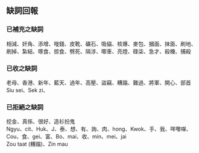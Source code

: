 ## 缺詞回報

### 已補充之缺詞

相減、奸角、添增、嘥錢、皮靴、礦石、吸貓、核爆、麥包、摑面、抹面、刷地、刷掉、紮結、啄食、掠食、劈死、隔涉、唧車、亮燈、碌柒、急才、殺機、捕殺

### 已收之缺詞

老母、香港、新年、藍天、過年、高壓、盜竊、糟蹋、難過、將軍、開心、部首\
Siu sei、Sek zi、

### 已拒絕之缺詞

挖金、真係、很好、造衫扮鬼\
Ngyu、cit、Huk、J、泰、想、有、詢、肉、hong、Kwok、手、我、咩嚟㗎、Cou、食、gei、富、Bo、mai、收、min、mei、jai\
Zou taat (糟蹋)、Zin mau
